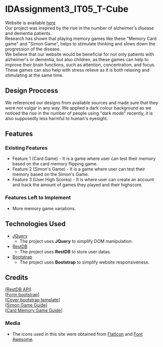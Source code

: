 # IDAssignment3_IT05_T-Cube
Website is available [here](https://triciachenting.github.io/IDAssignment3_IT05_T-Cube/html/index.html)  
Our project was inspired by the rise in the number of alzheimer's disease and dementia patients.  
Research has shown that playing memory games like these "Memory Card game" and "Simon Game", helps to stimulate thinking and slows down the progression of the disease.  
We believe that our website would be beneficial for not only patients with alzheimer's or dementia, but also children, as these games can help to improve their brain functions, 
such as attention, concentration, and focus.  
These games can also help with stress relieve as it is both relaxing and stimulating at the same time.

## Design Proccess
We referenced our designs from available sources and made sure that they were not vulgar in any way.
We applied a dark colour background as we noticed the rise in the number of people using "dark mode" recently, it is also supposedly less harmful to human's eyesight.

## Features
 
### Existing Features
- Feature 1 (Card Game) - It is a game where user can test their memory based on the card memory flipping game.  
- Feature 2 (Simon's Game) - It is a game where user can test their memory based on the Simon's Game.
- Feature 3 (User High Scores) - It is where user can create an account and track the amount of games they played and their highscore.

### Features Left to Implement
- More memory game variations.

## Technologies Used
- [JQuery](https://jquery.com)
    - The project uses **JQuery** to simplify DOM manipulation.  
- [RestDB](https://restdb.io/)
    - The project uses **RestDB** to store user datas.
- [Bootstrap](https://getbootstrap.com/)
    - The project uses **Bootstrap** to simplify website responsiveness.

## Credits
[[RestDB API](https://restdb.io/)]  
[[Form bootstrap](https://getbootstrap.com/docs/4.0/examples/floating-labels/)]  
[[Cover bootstrap template](https://getbootstrap.com/docs/4.0/examples/cover/)]  
[[Simon Game Guide](https://freshman.tech/simon-game/)]  
[[Card Memory Game Guide](https://github.com/sandraisrael/Memory-Game-fend)]  
### Media
- The icons used in this site were obtained from [FlatIcon](https://www.flaticon.com/) and [Font Awesome](https://fontawesome.com/).